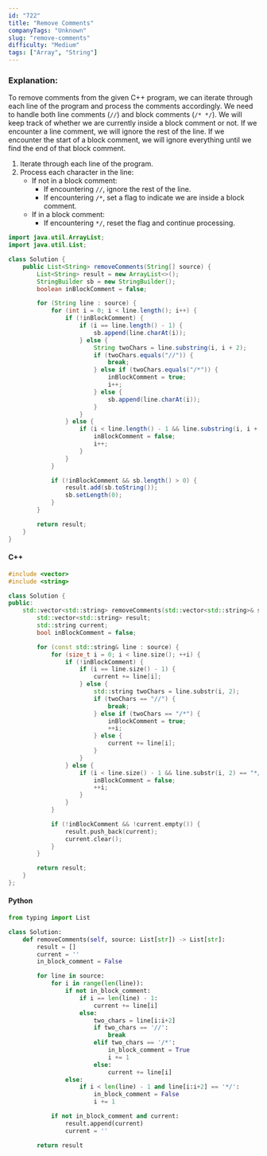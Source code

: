 ```yaml
---
id: "722"
title: "Remove Comments"
companyTags: "Unknown"
slug: "remove-comments"
difficulty: "Medium"
tags: ["Array", "String"]
---
```


### Explanation:
To remove comments from the given C++ program, we can iterate through each line of the program and process the comments accordingly. We need to handle both line comments (`//`) and block comments (`/* */`). We will keep track of whether we are currently inside a block comment or not. If we encounter a line comment, we will ignore the rest of the line. If we encounter the start of a block comment, we will ignore everything until we find the end of that block comment.

1. Iterate through each line of the program.
2. Process each character in the line:
   - If not in a block comment:
     - If encountering `//`, ignore the rest of the line.
     - If encountering `/*`, set a flag to indicate we are inside a block comment.
   - If in a block comment:
     - If encountering `*/`, reset the flag and continue processing.

```java
import java.util.ArrayList;
import java.util.List;

class Solution {
    public List<String> removeComments(String[] source) {
        List<String> result = new ArrayList<>();
        StringBuilder sb = new StringBuilder();
        boolean inBlockComment = false;

        for (String line : source) {
            for (int i = 0; i < line.length(); i++) {
                if (!inBlockComment) {
                    if (i == line.length() - 1) {
                        sb.append(line.charAt(i));
                    } else {
                        String twoChars = line.substring(i, i + 2);
                        if (twoChars.equals("//")) {
                            break;
                        } else if (twoChars.equals("/*")) {
                            inBlockComment = true;
                            i++;
                        } else {
                            sb.append(line.charAt(i));
                        }
                    }
                } else {
                    if (i < line.length() - 1 && line.substring(i, i + 2).equals("*/")) {
                        inBlockComment = false;
                        i++;
                    }
                }
            }

            if (!inBlockComment && sb.length() > 0) {
                result.add(sb.toString());
                sb.setLength(0);
            }
        }

        return result;
    }
}
```

#### C++
```cpp
#include <vector>
#include <string>

class Solution {
public:
    std::vector<std::string> removeComments(std::vector<std::string>& source) {
        std::vector<std::string> result;
        std::string current;
        bool inBlockComment = false;

        for (const std::string& line : source) {
            for (size_t i = 0; i < line.size(); ++i) {
                if (!inBlockComment) {
                    if (i == line.size() - 1) {
                        current += line[i];
                    } else {
                        std::string twoChars = line.substr(i, 2);
                        if (twoChars == "//") {
                            break;
                        } else if (twoChars == "/*") {
                            inBlockComment = true;
                            ++i;
                        } else {
                            current += line[i];
                        }
                    }
                } else {
                    if (i < line.size() - 1 && line.substr(i, 2) == "*/") {
                        inBlockComment = false;
                        ++i;
                    }
                }
            }

            if (!inBlockComment && !current.empty()) {
                result.push_back(current);
                current.clear();
            }
        }

        return result;
    }
};
```

#### Python
```python
from typing import List

class Solution:
    def removeComments(self, source: List[str]) -> List[str]:
        result = []
        current = ''
        in_block_comment = False

        for line in source:
            for i in range(len(line)):
                if not in_block_comment:
                    if i == len(line) - 1:
                        current += line[i]
                    else:
                        two_chars = line[i:i+2]
                        if two_chars == '//':
                            break
                        elif two_chars == '/*':
                            in_block_comment = True
                            i += 1
                        else:
                            current += line[i]
                else:
                    if i < len(line) - 1 and line[i:i+2] == '*/':
                        in_block_comment = False
                        i += 1

            if not in_block_comment and current:
                result.append(current)
                current = ''

        return result
```